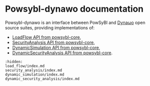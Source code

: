 # Powsybl-dynawo documentation
Powsybl-dynawo is an interface between PowSyBl and [Dynaωo](https://dynawo.github.io) open source suites, providing implementations of:
- [LoadFlow API from powsybl-core](inv:powsyblcore:*:*#simulation/loadflow/index),
- [SecurityAnalysis API from powsybl-core](inv:powsyblcore:*:*#simulation/security/index),
- [DynamicSimulation API from powsybl-core](inv:powsyblcore:*:*#simulation/dynamic/index),
- [DynamicSecurityAnalysis API from powsybl-core](inv:powsyblcore:*:*#simulation/dynamic_security/index).

```{toctree}
:hidden:
load_flow/index.md
security_analysis/index.md
dynamic_simulation/index.md
dynamic_security_analysis/index.md
```
